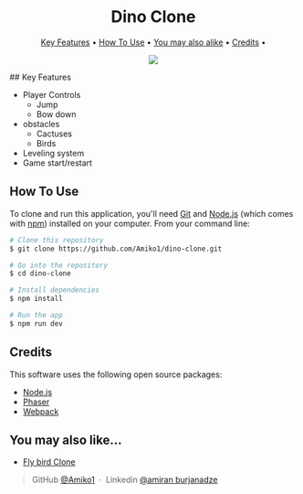 

<h1 align="center">
  Dino Clone
  <br>
</h1>

<p align="center">
  <a href="#key-features">Key Features</a> •
  <a href="#how-to-use">How To Use</a> •
  <a href="#You-may-also-like...">You may also alike</a> •
  <a href="#credits">Credits</a> •
</p>

<p align="center">
  <img src="https://miro.medium.com/v2/resize:fit:435/1*UoyyI91juQgWn2eLBKjSQQ.png" />
</p>
## Key Features

* Player Controls
  - Jump
  - Bow down
* obstacles
  - Cactuses
  - Birds
* Leveling system
* Game start/restart


## How To Use

To clone and run this application, you'll need [Git](https://git-scm.com) and [Node.js](https://nodejs.org/en/download/) (which comes with [npm](http://npmjs.com)) installed on your computer. From your command line:

```bash
# Clone this repository
$ git clone https://github.com/Amiko1/dino-clone.git

# Go into the repository
$ cd dino-clone

# Install dependencies
$ npm install

# Run the app
$ npm run dev
```
## Credits

This software uses the following open source packages:

- [Node.js](https://nodejs.org/)
- [Phaser](https://phaser.io/)
- [Webpack](https://webpack.js.org/)



## You may also like...

- [Fly bird Clone](https://github.com/Amiko1/fly-bird)



> GitHub [@Amiko1](https://github.com/Amiko1) &nbsp;&middot;&nbsp;
> Linkedin [@amiran burjanadze](https://www.linkedin.com/in/amiran-burjanadze-a301111b7/)

